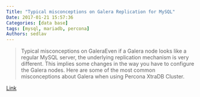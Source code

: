 ```yaml
---
Title: "Typical misconceptions on Galera Replication for MySQL"
Date: 2017-01-21 15:57:36
Categories: [data base]
tags: [mysql, mariadb, percona]
Authors: sedlav
---
```


> Typical misconceptions on GaleraEven if a Galera node looks like a regular MySQL server, the underlying replication mechanism is very different. This implies some changes in the way you have to configure the Galera nodes. Here are some of the most common misconceptions about Galera when using Percona XtraDB Cluster.

[Link](http://www.percona.com/blog/2014/11/17/typical-misconceptions-on-galera-for-mysql/)
